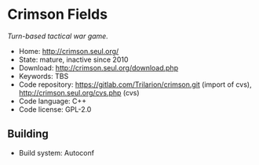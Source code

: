 # Crimson Fields

_Turn-based tactical war game._

- Home: http://crimson.seul.org/
- State: mature, inactive since 2010
- Download: http://crimson.seul.org/download.php
- Keywords: TBS
- Code repository: https://gitlab.com/Trilarion/crimson.git (import of cvs), http://crimson.seul.org/cvs.php (cvs)
- Code language: C++
- Code license: GPL-2.0

## Building

- Build system: Autoconf

